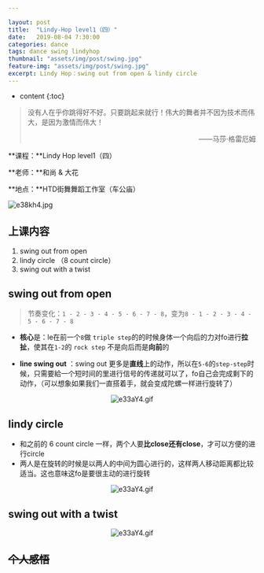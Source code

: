 ```yaml
---

layout: post
title:  "Lindy-Hop level1（四）"
date:   2019-08-04 7:30:00
categories: dance
tags: dance swing lindyhop
thumbnail: "assets/img/post/swing.jpg"
feature-img: "assets/img/post/swing.jpg"
excerpt: Lindy Hop：swing out from open & lindy circle
---
```


* content
{:toc}
> 没有人在乎你跳得好不好。只要跳起来就行！伟大的舞者并不因为技术而伟大，是因为激情而伟大！
>
> <p align="right">——马莎·格雷厄姆　　</p>

**课程：**Lindy Hop level1（四）

**老师：**和尚 & 大花

**地点：**HTD街舞舞蹈工作室（车公庙）

![e38kh4.jpg](https://jabingu-1259780114.cos.ap-guangzhou.myqcloud.com/blogs/lindyhop1-4/lindyhop41.jpg)



## 上课内容

1. swing out from open
2. lindy circle （8 count circle）
3. swing out with a twist



## swing out from open

> 节奏变化：`1 - 2 - 3 - 4 - 5 - 6 - 7 - 8`，变为`8 - 1 - 2 - 3 - 4 - 5 - 6 - 7 - 8`

- **核心**是：le在前一个`8`做 `triple step`的的时候身体一个向后的力对fo进行**拉扯**，使其在`1-2`的 `rock step` 不是向后而是**向前**的

- **line swing out** ：swing out 更多是**直线**上的动作，所以在`5-6`的`step-step`时候，只需要給一个短时间的里进行信号的传递就可以了，fo自己会完成剩下的动作，（可以想象如果我们一直搭着手，就会变成陀螺一样进行旋转了）

<center>
<img src="https://jabingu-1259780114.cos.ap-guangzhou.myqcloud.com/blogs/lindyhop1-4/swing-out-from-opencom.gif" alt="e33aY4.gif" border="0">
</center>



## lindy circle 

- 和之前的 6 count circle 一样，两个人要**比close还有close**，才可以方便的进行circle
- 两人是在旋转的时候是以两人的中间为圆心进行的，这样两人移动距离都比较适当。这也意味这fo是要很主动的进行旋转

<center>
<img src="https://jabingu-1259780114.cos.ap-guangzhou.myqcloud.com/blogs/lindyhop1-4/lindy-circlecom.gif" alt="e33aY4.gif" border="0">
</center>



## swing out with a twist

<center>
<img src="https://jabingu-1259780114.cos.ap-guangzhou.myqcloud.com/blogs/lindyhop1-4/swing-out-with-a-twistcom.gif" alt="e33aY4.gif" border="0">
</center>



## ~~个人感悟~~

